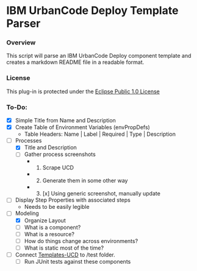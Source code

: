 # IBM UrbanCode Deploy Template Parser

### Overview
This script will parse an IBM UrbanCode Deploy component template and creates a markdown README file in a readable format.

### License
This plug-in is protected under the [Eclipse Public 1.0 License](http://www.eclipse.org/legal/epl-v10.html)

### To-Do:
 - [x] Simple Title from Name and Description
 - [x] Create Table of Environment Variables (envPropDefs)
    - Table Headers: Name | Label | Required | Type | Description
 - [ ] Processes
    - [x] Title and Description
    - [ ] Gather process screenshots 
        - 1) Scrape UCD
        - 2) Generate them in some other way
        - 3) [x] Using generic screenshot, manually update
 - [ ] Display Step Properties with associated steps
    - Needs to be easily legible
 - [ ] Modeling
    - [x] Organize Layout
    - [ ] What is a component?
    - [ ] What is a resource?
    - [ ] How do things change across environments?
    - [ ] What is static most of the time?
 - [ ] Connect [Templates-UCD](https://github.com/IBM-UrbanCode/Templates-UCD) to /test folder.
    - [ ] Run JUnit tests against these components
